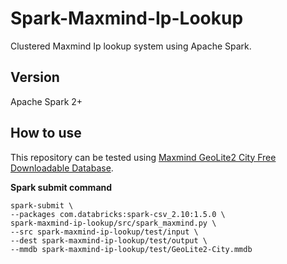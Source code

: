 # Spark-Maxmind-Ip-Lookup
Clustered Maxmind Ip lookup system using Apache Spark.

## Version
Apache Spark 2+

## How to use

This repository can be tested using [Maxmind GeoLite2 City Free Downloadable Database](http://dev.maxmind.com/geoip/geoip2/geolite2/).

**Spark submit command**

    spark-submit \
    --packages com.databricks:spark-csv_2.10:1.5.0 \
    spark-maxmind-ip-lookup/src/spark_maxmind.py \
    --src spark-maxmind-ip-lookup/test/input \
    --dest spark-maxmind-ip-lookup/test/output \
    --mmdb spark-maxmind-ip-lookup/test/GeoLite2-City.mmdb
